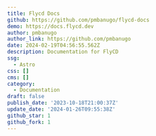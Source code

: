 ```yaml
---
title: Flycd Docs
github: https://github.com/pmbanugo/flycd-docs
demo: https://docs.flycd.dev
author: pmbanugo
author_link: https://github.com/pmbanugo
date: 2024-02-19T04:56:55.562Z
description: Documentation for FlyCD
ssg:
  - Astro
css: []
cms: []
category:
  - Documentation
draft: false
publish_date: '2023-10-18T21:00:37Z'
update_date: '2024-01-26T09:55:38Z'
github_star: 1
github_fork: 1
---
```

